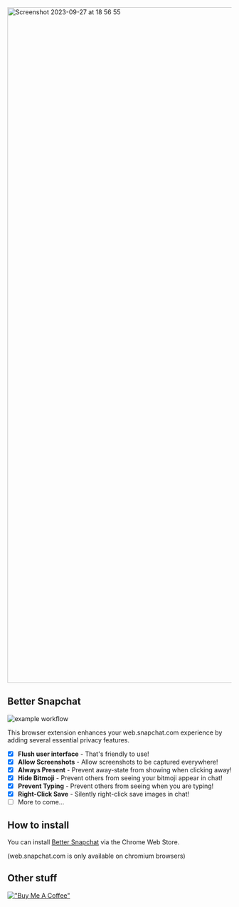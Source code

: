 <img width="1517" margin="4" alt="Screenshot 2023-09-27 at 18 56 55" src="https://github.com/dclstn/better-snapchat/assets/43322006/64c1d50a-0bd7-4032-ac77-aab62f376ee4">

## Better Snapchat

![example workflow](https://github.com/dclstn/better-snapchat/actions/workflows/node.js.yml/badge.svg)

This browser extension enhances your web.snapchat.com experience by adding several essential privacy features.

- [x] **Flush user interface** - That's friendly to use!
- [x] **Allow Screenshots** - Allow screenshots to be captured everywhere!
- [x] **Always Present** - Prevent away-state from showing when clicking away!
- [x] **Hide Bitmoji** - Prevent others from seeing your bitmoji appear in chat!
- [x] **Prevent Typing** - Prevent others from seeing when you are typing!
- [x] **Right-Click Save** - Silently right-click save images in chat!
- [ ] More to come...

## How to install

You can install [Better Snapchat](https://chrome.google.com/webstore/detail/better-snapchat/bomphfefmmkghdkkpjdafehnmfpifook) via the Chrome Web Store.

(web.snapchat.com is only available on chromium browsers)

## Other stuff

[!["Buy Me A Coffee"](https://www.buymeacoffee.com/assets/img/custom_images/orange_img.png)](https://www.buymeacoffee.com/dclstn)
